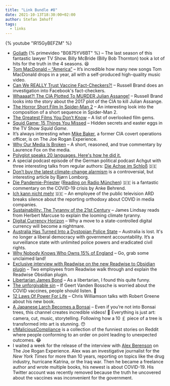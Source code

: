 ```yaml
---
title: "Link Bundle #8"
date: 2021-10-13T18:30:00+02:00
author: Stefan Imhoff
tags:
  - links
---
```


{% youtube "lR15GyBEFZM" %}

- [Goliath](https://www.themoviedb.org/tv/67384-goliath) {% primevideo "B0875YV6BT" %} – The last season of this fantastic lawyer TV Show. Billy McBride (Billy Bob Thornton) took a lot of hits for the truth in the 4 seasons. 😆
- [Tom MacDonald – “America”](https://youtu.be/RV7oI_Z68Pk) – It’s incredible how many new songs Tom MacDonald drops in a year, all with a self-produced high-quality music video.
- [Can We REALLY Trust Vaccine Fact-Checkers?!](https://youtu.be/44B-OJcOXxc) – Russell Brand does an investigation into Facebook's fact-checkers.
- [Whaaaat?! The CIA Plotted To MURDER Julian Assange!](https://youtu.be/ddeGwZDJBrI) – Russell Brand looks into the story about the 2017 plot of the CIA to kill Julian Assange.
- [The Horror Short Film In Spider-Man 2](https://youtu.be/VNxwdkzEM1s) – An interesting look into the composition of a short sequence in Spider-Man 2.
- [The Greatest Films You Don’t Know](https://youtu.be/VzGeH4hYo_w) – A list of overlooked film gems.
- [Squid Game: 15 Things You Missed](https://youtu.be/wPrSzOTjMis) – Hidden secrets and easter eggs in the TV Show _Squid Game_.
- It’s always interesting when [Mike Baker](https://open.spotify.com/episode/1NQoehS9tqvWGvyM8VjUlZ), a former CIA covert operations officer, is on The Joe Rogan Experience.
- [Why Our Media Is Broken](https://youtu.be/lxEsmEYp3jE) – A short, reasoned, and true commentary by Laurence Fox on the media.
- [Polyglot speaks 20 languages. Here's how he did it.](https://youtu.be/TKg23ZFURX0)
- A special podcast episode of the German political podcast Achgut with three interesting talks from regular authors: [Die Achse im Schloß](https://podcasts.apple.com/podcast/indubio/id1504760857?i=1000537358442) 🇩🇪
- [Don’t buy the latest climate-change alarmism](https://nypost.com/2021/08/09/dont-buy-the-latest-climate-change-alarmism/) is a controversial, but interesting article by Bjørn Lomborg.
- [Die Pandemie-Priester](https://www.rubikon.news/artikel/die-pandemie-priester) ([Reading on Radio München](https://youtu.be/1WqvexCMMlw)) 🇩🇪 is a fantastic commentary on the COVID-19 crisis by Anke Behrend.
- [Ich kann nicht mehr](https://multipolar-magazin.de/artikel/ich-kann-nicht-mehr) 🇩🇪 – An employee of the public television ARD breaks silence about the reporting orthodoxy about COVID in media companies.
- [Sustainability: The Tyranny of the 21st Century](https://newdiscourses.com/2021/10/sustainability-tyranny-21st-century/) – James Lindsay reads from Herbert Marcuse to explain the looming climate tyranny.
- [Digital Currency Horizon](https://sovereignnations.com/2021/10/07/digital-currency-horizon-public-occurrences-ep-33/) – Why a move to a state-controlled digital currency will become a nightmare.
- [Australia Has Turned Into a Dystopian Police State](https://youtu.be/mAkCAZSq2a0) – Australia is lost. It's no longer a liberal democracy with government accountability. It’s a surveillance state with unlimited police powers and eradicated civil rights.
- [Why Nobody Knows Who Owns 15% of England](https://youtu.be/6c4PjyM0O9E) – Go, grab some unclaimed land!
- [Exclusive interview with Readwise on the new Readwise to Obsidian plugin](https://youtu.be/n12iIZwL4S4) – Two employees from Readwise walk through and explain the Readwise Obsidian plugin.
- [Libertarian James Bond](https://youtu.be/G94n14eTfUQ) – As a libertarian, I found this quite funny.
- [The unforgivable sin](https://www.geertvandenbossche.org/post/the-unforgivable-sin) – If Geert Vanden Bossche is worried about the COVID vaccines, people should listen. 😬
- [12 Laws Of Power For Life](https://youtu.be/BWJ4vnXIvts) – Chris Williamson talks with Robert Greene about his new book.
- [A Japanese Larch Becomes a Bonsai](https://youtu.be/lR15GyBEFZM) – Even if you’re not into Bonsai trees, this channel creates incredible videos! 🌳 Everything is just art: camera, cut, music, storytelling. Following how a 10 ￡ piece of a tree is transformed into art is stunning. 😯
- [r/MaliciousCompliance](https://www.reddit.com/r/MaliciousCompliance/) is a collection of the funniest stories on Reddit where people conforming to an order on point leading to unexpected outcomes. 😂
- I waited a week for the release of the interview with [Alex Berenson](https://open.spotify.com/episode/1VNcMVzwgdU2gXdbw7yqCL) on The Joe Rogan Experience. Alex was an investigative journalist for the _New York Times_ for more than 10 years, reporting on topics like the drug industry, hurricane Katrina, or the Iraq war. Then he became a freelance author and wrote multiple books, his newest is about COVID-19. His Twitter account was recently removed because the truth he uncovered about the vaccines was inconvenient for the government.
